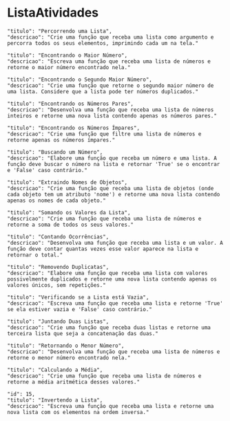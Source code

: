# ListaAtividades

    "titulo": "Percorrendo uma Lista",
    "descricao": "Crie uma função que receba uma lista como argumento e percorra todos os seus elementos, imprimindo cada um na tela."

    "titulo": "Encontrando o Maior Número",
    "descricao": "Escreva uma função que receba uma lista de números e retorne o maior número encontrado nela."

    "titulo": "Encontrando o Segundo Maior Número",
    "descricao": "Crie uma função que retorne o segundo maior número de uma lista. Considere que a lista pode ter números duplicados."

    "titulo": "Encontrando os Números Pares",
    "descricao": "Desenvolva uma função que receba uma lista de números inteiros e retorne uma nova lista contendo apenas os números pares."

    "titulo": "Encontrando os Números Ímpares",
    "descricao": "Crie uma função que filtre uma lista de números e retorne apenas os números ímpares."

    "titulo": "Buscando um Número",
    "descricao": "Elabore uma função que receba um número e uma lista. A função deve buscar o número na lista e retornar 'True' se o encontrar e 'False' caso contrário."

    "titulo": "Extraindo Nomes de Objetos",
    "descricao": "Crie uma função que receba uma lista de objetos (onde cada objeto tem um atributo 'nome') e retorne uma nova lista contendo apenas os nomes de cada objeto."

    "titulo": "Somando os Valores da Lista",
    "descricao": "Crie uma função que receba uma lista de números e retorne a soma de todos os seus valores."

    "titulo": "Contando Ocorrências",
    "descricao": "Desenvolva uma função que receba uma lista e um valor. A função deve contar quantas vezes esse valor aparece na lista e retornar o total."

    "titulo": "Removendo Duplicatas",
    "descricao": "Elabore uma função que receba uma lista com valores possivelmente duplicados e retorne uma nova lista contendo apenas os valores únicos, sem repetições."

    "titulo": "Verificando se a Lista está Vazia",
    "descricao": "Escreva uma função que receba uma lista e retorne 'True' se ela estiver vazia e 'False' caso contrário."

    "titulo": "Juntando Duas Listas",
    "descricao": "Crie uma função que receba duas listas e retorne uma terceira lista que seja a concatenação das duas."

    "titulo": "Retornando o Menor Número",
    "descricao": "Desenvolva uma função que receba uma lista de números e retorne o menor número encontrado nela."

    "titulo": "Calculando a Média",
    "descricao": "Crie uma função que receba uma lista de números e retorne a média aritmética desses valores."

    "id": 15,
    "titulo": "Invertendo a Lista",
    "descricao": "Escreva uma função que receba uma lista e retorne uma nova lista com os elementos na ordem inversa."
  

